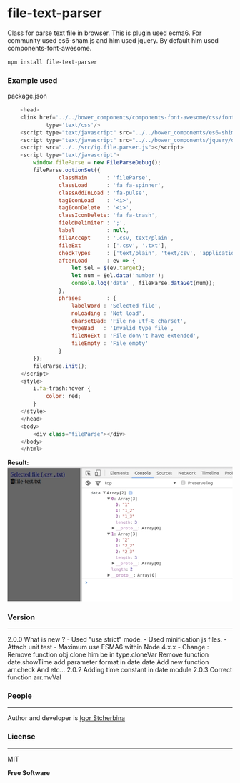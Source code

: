 # file-text-parser
Class for parse text file in browser. This is plugin used ecma6.
For community used es6-sham.js and him used jquery. By default him used components-font-awesome.

```bash
npm install file-text-parser
```
### Example used
package.json

```js
	<head>
	<link href='../../bower_components/components-font-awesome/css/font-awesome.min.css' rel='stylesheet'
			type='text/css'/>
	<script type="text/javascript" src="../../bower_components/es6-shim/es6-sham.js"></script>
	<script type="text/javascript" src="../../bower_components/jquery/dist/jquery.js"></script>
	<script src="../../src/ig.file.parser.js"></script>
	<script type="text/javascript">
		window.fileParse = new FileParseDebug();
		fileParse.optionSet({
				classMain      : 'fileParse',
				classLoad      : 'fa fa-spinner',
				classAddInLoad : 'fa-pulse',
				tagIconLoad    : '<i>',
				tagIconDelete  : '<i>',
				classIconDelete: 'fa fa-trash',
				fieldDelimiter : ';',
				label          : null,
				fileAccept     : '.csv, text/plain',
				fileExt        : ['.csv', '.txt'],
				checkTypes     : ['text/plain', 'text/csv', 'application/csv', 'application/vnd.ms-excel'],
				afterLoad      : ev => {
					let $el = $(ev.target);
					let num = $el.data('number');
					console.log('data' , fileParse.dataGet(num));
				},
				phrases        : {
					labelWord : 'Selected file',
					noLoading : 'Not load',
					charsetBad: 'File no utf-8 charset',
					typeBad   : 'Invalid type file',
					fileNoExt : 'File don\'t have extended',
					fileEmpty : 'File empty'
				}
		});
		fileParse.init();
	</script>
	<style>
		i.fa-trash:hover {
			color: red;
		}
	</style>
	</head>
	<body>
		<div class="fileParse"></div>
	</body>
	</html>
```
**Result:**
![screenshot](https://raw.githubusercontent.com/eagle7410/file-text-parser/master/result.jpg)
### Version
----
2.0.0
What is new ?
	- Used "use strict" mode.
	- Used minification js files.
	- Attach unit test
	- Maximum use ESMA6 within Node 4.x.x
	- Change :
	    Remove function obj.clone him be in type.cloneVar
	    Remove function date.showTime add parameter format in date.date
	    Add new function arr.check
	    And etc...
2.0.2
 Adding time constant in date module
2.0.3
 Correct function arr.mvVal

### People
----
Author and developer is [Igor Stcherbina](https://github.com/eagle7410)

### License
----
MIT

**Free Software**
